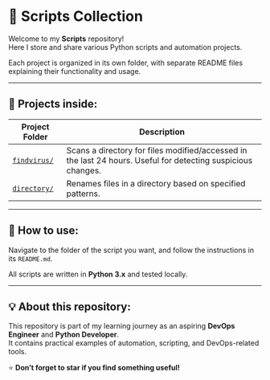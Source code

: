 # 🐍 Scripts Collection

Welcome to my **Scripts** repository!  
Here I store and share various Python scripts and automation projects.

Each project is organized in its own folder, with separate README files explaining their functionality and usage.

---

## 📂 Projects inside:

| Project Folder | Description |
|----------------|-------------|
| [`findvirus/`](./findvirus) | Scans a directory for files modified/accessed in the last 24 hours. Useful for detecting suspicious changes. |
| [`directory/`](./directory) | Renames files in a directory based on specified patterns. |


---

## 📝 How to use:

Navigate to the folder of the script you want, and follow the instructions in its `README.md`.

All scripts are written in **Python 3.x** and tested locally.

---

## 💡 About this repository:

This repository is part of my learning journey as an aspiring **DevOps Engineer** and **Python Developer**.  
It contains practical examples of automation, scripting, and DevOps-related tools.

⭐️ **Don’t forget to star if you find something useful!**



